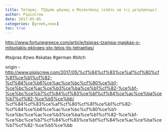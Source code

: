 ```yaml
---
title: Τσίπρας- Τζάμπα μάγκας ο Μητσοτάκης (ελάτε να τις μετρήσουμε)
author: PipisCrew
date: 2017-05-05
categories: [greek,news]
toc: true
---
```


http://www.fortunegreece.com/article/tsipras-tzampa-magkas-o-mitsotakis-ekloges-sto-telos-tis-tetraetias/

#tsipras #zwo #skatas #german #bitch

origin - http://www.pipiscrew.com/2017/05/%cf%84%cf%83%ce%af%cf%80%cf%81%ce%b1%cf%82-%cf%84%ce%b6%ce%ac%ce%bc%cf%80%ce%b1-%ce%bc%ce%ac%ce%b3%ce%ba%ce%b1%cf%82-%ce%bf-%ce%bc%ce%b7%cf%84%cf%83%ce%bf%cf%84%ce%ac%ce%ba%ce%b7%cf%82-%ce%b5%ce%bb/ %cf%84%cf%83%ce%af%cf%80%cf%81%ce%b1%cf%82-%cf%84%ce%b6%ce%ac%ce%bc%cf%80%ce%b1-%ce%bc%ce%ac%ce%b3%ce%ba%ce%b1%cf%82-%ce%bf-%ce%bc%ce%b7%cf%84%cf%83%ce%bf%cf%84%ce%ac%ce%ba%ce%b7%cf%82-%ce%b5%ce%bb